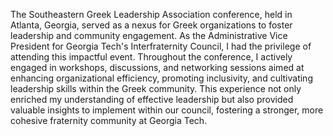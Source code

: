 The Southeastern Greek Leadership Association conference, held in Atlanta, Georgia, served as a nexus for Greek organizations to foster leadership and community engagement. As the Administrative Vice President for Georgia Tech's Interfraternity Council, I had the privilege of attending this impactful event. Throughout the conference, I actively engaged in workshops, discussions, and networking sessions aimed at enhancing organizational efficiency, promoting inclusivity, and cultivating leadership skills within the Greek community. This experience not only enriched my understanding of effective leadership but also provided valuable insights to implement within our council, fostering a stronger, more cohesive fraternity community at Georgia Tech.
